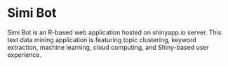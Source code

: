 # Simi Bot
Simi Bot is an R-based web application hosted on shinyapp.io server. This text data mining application is featuring topic clustering, keyword extraction, machine learning, cloud computing, and Shiny-based user experience. 
